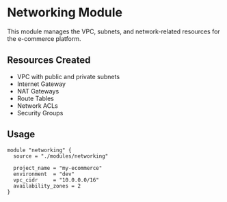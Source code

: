 # Networking Module

This module manages the VPC, subnets, and network-related resources for the e-commerce platform.

## Resources Created

- VPC with public and private subnets
- Internet Gateway
- NAT Gateways
- Route Tables
- Network ACLs
- Security Groups

## Usage

```hcl
module "networking" {
  source = "./modules/networking"

  project_name = "my-ecommerce"
  environment  = "dev"
  vpc_cidr     = "10.0.0.0/16"
  availability_zones = 2
}
